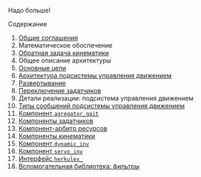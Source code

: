 Надо больше!

Содержание
1. [Общие соглашения](common)
2. Математическое обоспечение
  1. [Обратная задача кинематики](kinematics-analytical)
2. Общее описание архитектуры
  1. [Основные цели](goals)
  1. [Архитектура подсистемы управления движением](architecture)
  1. [Развертывание](deployment)
  1. [Переключение задатчиков](gait-switching)
3. Детали реализации: подсистема управления движением
  1. [Типы сообщений подсистемы управления движением](message-types)
  1. [Компонент `agregator_gait`](components-agregator-gait)
  1. [Компоненты задатчиков](components-gait)
  1. [Компонент-арбитр ресурсов](components-resource-control)
  1. [Компоненты кинематики](components-kinematics)
  1. [Компонент `dynamic_inv`](components-dynamics)
  1. [Компонент `servo_inv`](components-servo-inv)
  1. [Интерфейс `herkulex_`](components-herkulex)
  1. [Вспомогательная библиотека: фильтры](library-filters)
